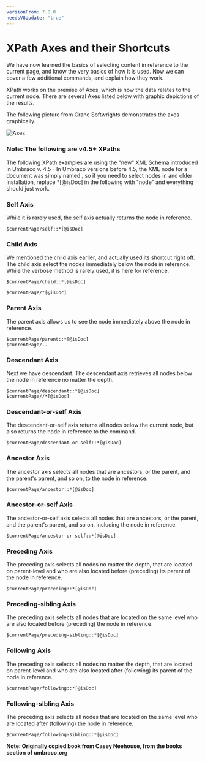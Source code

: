```yaml
---
versionFrom: 7.0.0
needsV8Update: "true"
---
```


# XPath Axes and their Shortcuts

We have now learned the basics of selecting content in reference to the current page, and know the very basics of how it is used.  Now we can cover a few additional commands, and explain how they work.

XPath works on the premise of Axes, which is how the data relates to the current node.  There are several Axes listed below with graphic depictions of the results.

The following picture from Crane Softwrights demonstrates the axes graphically.

![Axes](Images/7x1B0.gif)

### Note: The following are v4.5+ XPaths
The following XPath examples are using the "new" XML Schema introduced in Umbraco v. 4.5 - In Umbraco versions before 4.5, the XML node for a document was simply named <node>, so if you need to select nodes in and older installation, replace *[@isDoc] in the following with "node" and everything should just work.

### Self Axis
While it is rarely used, the self axis actually returns the node in reference.

	$currentPage/self::*[@isDoc]

### Child Axis
We mentioned the child axis earlier, and actually used its shortcut right off.  The child axis select the nodes immediately below the node in reference.  While the verbose method is rarely used, it is here for reference.

	$currentPage/child::*[@isDoc]  
  
	$currentPage/*[@isDoc]
		
### Parent Axis
The parent axis allows us to see the node immediately above the node in reference.

	$currentPage/parent::*[@isDoc]
	$currentPage/..
	
### Descendant Axis
Next we have descendant.  The descendant axis retrieves all nodes below the node in reference no matter the depth.

	$currentPage/descendant::*[@isDoc]
	$currentPage//*[@isDoc]
	
### Descendant-or-self Axis
The descendant-or-self axis returns all nodes below the current node, but also returns the node in reference to the command.

	$currentPage/descendant-or-self::*[@isDoc]
	
### Ancestor Axis
The ancestor axis selects all nodes that are ancestors, or the parent, and the parent's parent, and so on, to the node in reference.

	$currentPage/ancestor::*[@isDoc]
	
### Ancestor-or-self Axis
The ancestor-or-self axis selects all nodes that are ancestors, or the parent, and the parent's parent, and so on, including the node in reference.

	$currentPage/ancestor-or-self::*[@isDoc]
	
### Preceding Axis
The preceding axis selects all nodes no matter the depth, that are located on parent-level and who are also located before (preceding) its parent of the node in reference.

	$currentPage/preceding::*[@isDoc]
	
### Preceding-sibling Axis
The preceding axis selects all nodes that are located on the same level who are also located before (preceding) the node in reference.

	$currentPage/preceding-sibling::*[@isDoc]
	
### Following Axis
The preceding axis selects all nodes no matter the depth, that are located on parent-level and who are also located after (following) its parent of the node in reference.

	$currentPage/following::*[@isDoc]
	
### Following-sibling Axis
The preceding axis selects all nodes that are located on the same level who are located after (following) the node in reference.

	$currentPage/following-sibling::*[@isDoc]
 

**Note: Originally copied book from Casey Neehouse, from the books section of umbraco.org**
